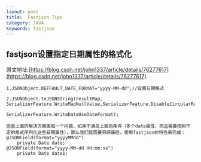 ```yaml
---
layout: post
title:  Fastjson Tips
category: JAVA
keywords: fastjson
---
```


## fastjson设置指定日期属性的格式化
原文地址:[https://blog.csdn.net/john1337/article/details/76277617](https://blog.csdn.net/john1337/article/details/76277617)

```
1.JSONObject.DEFFAULT_DATE_FORMAT="yyyy-MM-dd";//设置日期格式

2.JSONObject.toJSONString(resultMap, SerializerFeature.WriteMapNullValue,SerializerFeature.DisableCircularReferenceDetect,

SerializerFeature.WriteDateUseDateFormat);

但是上面的解决方案面临一个问题，如果不满足上面的条件（多个date属性，而且需要按照不定的格式序列化这些日期属性），那么我们就需要另辟蹊径，使用fastjson的特性来完成：
@JSONField(format="yyyyMMdd")
    private Date date;
@JSONField(format="yyyy-MM-dd HH:mm:ss")
    private Date date1;
    
```    